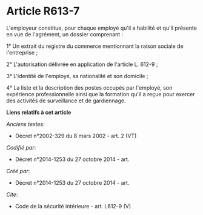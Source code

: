 # Article R613-7

L'employeur constitue, pour chaque employé qu'il a habilité et qu'il présente en vue de l'agrément, un dossier comprenant : 

1° Un extrait du registre du commerce mentionnant la raison sociale de l'entreprise ; 

2° L'autorisation délivrée en application de l'article L. 612-9 ; 

3° L'identité de l'employé, sa nationalité et son domicile ; 

4° La liste et la description des postes occupés par l'employé, son expérience professionnelle ainsi que la formation qu'il a
reçue pour exercer des activités de surveillance et de gardiennage.

**Liens relatifs à cet article**

_Anciens textes_:

  - Décret n°2002-329 du 8 mars 2002 - art. 2 (VT)

_Codifié par_:

  - Décret n°2014-1253 du 27 octobre 2014 - art.

_Créé par_:

  - Décret n°2014-1253 du 27 octobre 2014 - art.

_Cite_:

  - Code de la sécurité intérieure - art. L612-9 (V)
